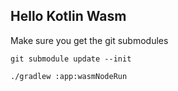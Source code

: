 Hello Kotlin Wasm
-----------------

Make sure you get the git submodules
```
git submodule update --init
```

```
./gradlew :app:wasmNodeRun
```
